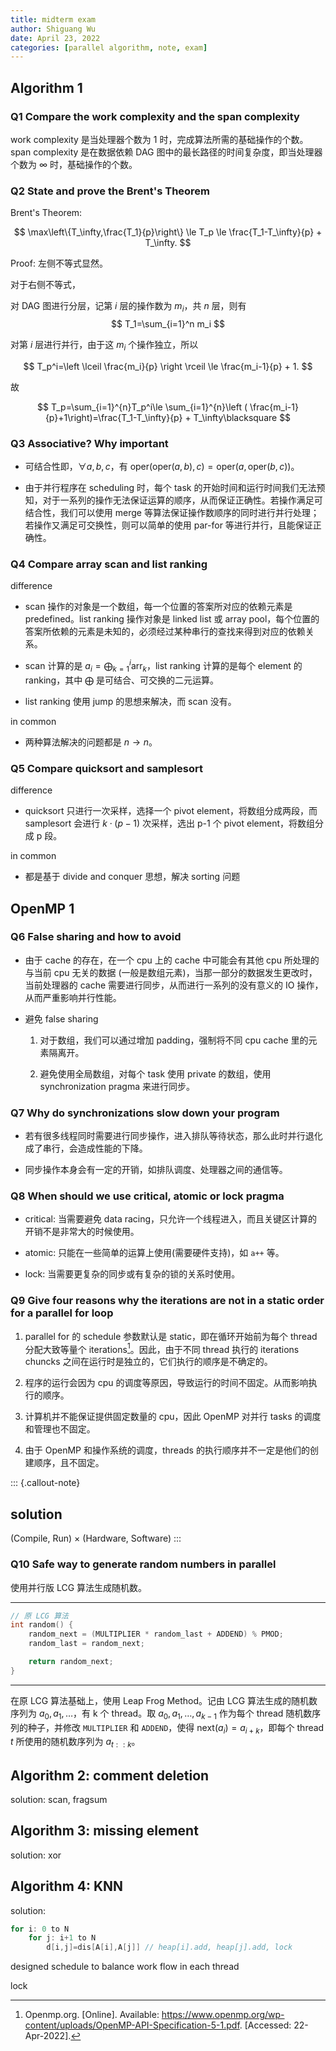 ```yaml
---
title: midterm exam
author: Shiguang Wu
date: April 23, 2022
categories: [parallel algorithm, note, exam]
---
```


## Algorithm 1

### Q1 Compare the work complexity and the span complexity

work complexity 是当处理器个数为 1 时，完成算法所需的基础操作的个数。span complexity 是在数据依赖 DAG 图中的最长路径的时间复杂度，即当处理器个数为 $\infty$ 时，基础操作的个数。

### Q2 State and prove the Brent's Theorem

Brent's Theorem:

$$
\max\left\{T_\infty,\frac{T_1}{p}\right\} \le T_p \le \frac{T_1-T_\infty}{p} + T_\infty.
$$

Proof:
左侧不等式显然。

对于右侧不等式，

对 DAG 图进行分层，记第 $i$ 层的操作数为 $m_i$，共 $n$ 层，则有
$$
T_1=\sum_{i=1}^n m_i
$$

对第 $i$ 层进行并行，由于这 $m_i$ 个操作独立，所以

$$
T_p^i=\left \lceil \frac{m_i}{p} \right \rceil \le \frac{m_i-1}{p} + 1.
$$

故

$$
T_p=\sum_{i=1}^{n}T_p^i\le \sum_{i=1}^{n}\left ( \frac{m_i-1}{p}+1\right)=\frac{T_1-T_\infty}{p} + T_\infty\blacksquare
$$

### Q3 Associative? Why important

- 可结合性即，$\forall a,b,c$，有 $\text{oper}(\text{oper}(a,b),c)=\text{oper}(a, \text{oper}(b,c))$。

- 由于并行程序在 scheduling 时，每个 task 的开始时间和运行时间我们无法预知，对于一系列的操作无法保证运算的顺序，从而保证正确性。若操作满足可结合性，我们可以使用 merge 等算法保证操作数顺序的同时进行并行处理；若操作又满足可交换性，则可以简单的使用 par-for 等进行并行，且能保证正确性。

### Q4 Compare array scan and list ranking

difference

- scan 操作的对象是一个数组，每一个位置的答案所对应的依赖元素是 predefined。list ranking 操作对象是 linked list 或 array pool，每个位置的答案所依赖的元素是未知的，必须经过某种串行的查找来得到对应的依赖关系。

- scan 计算的是 $a_i=\bigoplus_{k=1}^i\text{arr}_k$，list ranking 计算的是每个 element 的 ranking，其中 $\bigoplus$ 是可结合、可交换的二元运算。

- list ranking 使用 jump 的思想来解决，而 scan 没有。

in common

- 两种算法解决的问题都是 $n\to n$。

### Q5 Compare quicksort and samplesort

<!-- TODO -->

difference

- quicksort 只进行一次采样，选择一个 pivot element，将数组分成两段，而 samplesort 会进行 $k\cdot (p-1)$ 次采样，选出 p-1 个 pivot element，将数组分成 p 段。

in common

- 都是基于 divide and conquer 思想，解决 sorting 问题

## OpenMP 1

### Q6 False sharing and how to avoid

- 由于 cache 的存在，在一个 cpu 上的 cache 中可能会有其他 cpu 所处理的与当前 cpu 无关的数据 (一般是数组元素)，当那一部分的数据发生更改时，当前处理器的 cache 需要进行同步，从而进行一系列的没有意义的 IO 操作，从而严重影响并行性能。

- 避免 false sharing

  1. 对于数组，我们可以通过增加 padding，强制将不同 cpu cache 里的元素隔离开。
  
  2. 避免使用全局数组，对每个 task 使用 private 的数组，使用 synchronization pragma 来进行同步。

### Q7 Why do synchronizations slow down your program 

- 若有很多线程同时需要进行同步操作，进入排队等待状态，那么此时并行退化成了串行，会造成性能的下降。

- 同步操作本身会有一定的开销，如排队调度、处理器之间的通信等。

### Q8 When should we use critical, atomic or lock pragma

- critical: 当需要避免 data racing，只允许一个线程进入，而且关键区计算的开销不是非常大的时候使用。

- atomic: 只能在一些简单的运算上使用(需要硬件支持)，如 `a++` 等。

- lock: 当需要更复杂的同步或有复杂的锁的关系时使用。

### Q9  Give four reasons why the iterations are not in a static order for a parallel for loop

1. parallel for 的 schedule 参数默认是 static，即在循环开始前为每个 thread 分配大致等量个 iterations[^1]。因此，由于不同 thread 执行的 iterations chuncks 之间在运行时是独立的，它们执行的顺序是不确定的。

2. 程序的运行会因为 cpu 的调度等原因，导致运行的时间不固定。从而影响执行的顺序。

3. 计算机并不能保证提供固定数量的 cpu，因此 OpenMP 对并行 tasks 的调度和管理也不固定。

4. 由于 OpenMP 和操作系统的调度，threads 的执行顺序并不一定是他们的创建顺序，且不固定。

::: {.callout-note}
## solution
(Compile, Run) $\times$ (Hardware, Software)
:::

### Q10 Safe way to generate random numbers in parallel

使用并行版 LCG 算法生成随机数。

---

```c++
// 原 LCG 算法
int random() {
    random_next = (MULTIPLIER * random_last + ADDEND) % PMOD;
    random_last = random_next;

    return random_next;
}
```

---

在原 LCG 算法基础上，使用 Leap Frog Method。记由 LCG 算法生成的随机数序列为 $a_0,a_1,\dots$，有 k 个 thread。取 $a_0,a_1,\dots,a_{k-1}$ 作为每个 thread 随机数序列的种子，并修改 `MULTIPLIER` 和 `ADDEND`，使得 $\text{next}(a_i)=a_{i+k}$，即每个 thread $t$ 所使用的随机数序列为 $a_{t::k}$。

## Algorithm 2: comment deletion

solution: scan, fragsum

## Algorithm 3: missing element

solution: xor

## Algorithm 4: KNN

solution:

```c++
for i: 0 to N
    for j: i+1 to N
        d[i,j]=dis[A[i],A[j]] // heap[i].add, heap[j].add, lock
```

designed schedule to balance work flow in each thread

lock

[^1]: Openmp.org. [Online]. Available: <https://www.openmp.org/wp-content/uploads/OpenMP-API-Specification-5-1.pdf>. [Accessed: 22-Apr-2022].
